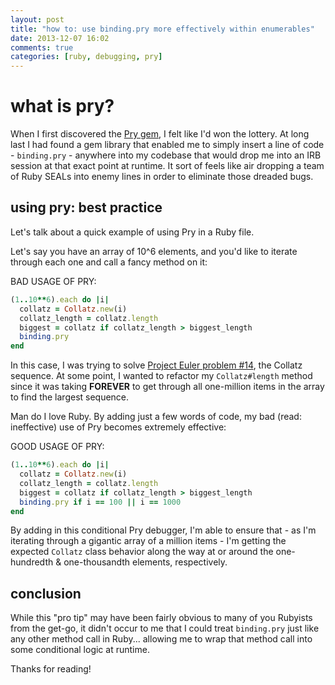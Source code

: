 ```yaml
---
layout: post
title: "how to: use binding.pry more effectively within enumerables"
date: 2013-12-07 16:02
comments: true
categories: [ruby, debugging, pry]
---
```

# what is pry?

When I first discovered the [Pry gem](https://github.com/pry/pry), I felt like I'd won the lottery. At long last I had found a gem library that enabled me to simply insert a line of code - ```binding.pry``` - anywhere into my codebase that would drop me into an IRB session at that exact point at runtime. It sort of feels like air dropping a team of Ruby SEALs into enemy lines in order to eliminate those dreaded bugs. 

## using pry: best practice

Let's talk about a quick example of using Pry in a Ruby file. 

Let's say you have an array of 10^6 elements, and you'd like to iterate through each one and call a fancy method on it:

BAD USAGE OF PRY:

```ruby
(1..10**6).each do |i|
  collatz = Collatz.new(i)
  collatz_length = collatz.length
  biggest = collatz if collatz_length > biggest_length
  binding.pry
end
```
In this case, I was trying to solve [Project Euler problem #14](http://projecteuler.net/problem=14), the Collatz sequence. At some point, I wanted to refactor my ```Collatz#length``` method since it was taking **FOREVER** to get through all one-million items in the array to find the largest sequence.

Man do I love Ruby. By adding just a few words of code, my bad (read: ineffective) use of Pry becomes extremely effective:

GOOD USAGE OF PRY:

```ruby
(1..10**6).each do |i|
  collatz = Collatz.new(i)
  collatz_length = collatz.length
  biggest = collatz if collatz_length > biggest_length
  binding.pry if i == 100 || i == 1000
end
```
By adding in this conditional Pry debugger, I'm able to ensure that - as I'm iterating through a gigantic array of a million items - I'm getting the expected ```Collatz``` class behavior along the way at or around the one-hundredth & one-thousandth elements, respectively.

## conclusion

While this "pro tip" may have been fairly obvious to many of you Rubyists from the get-go, it didn't occur to me that I could treat ```binding.pry``` just like any other method call in Ruby... allowing me to wrap that method call into some conditional logic at runtime.

Thanks for reading!